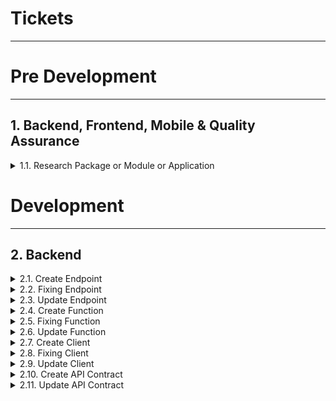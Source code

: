 # Tickets
---

# Pre Development
---
## 1. Backend, Frontend, Mobile & Quality Assurance
<details>
  <summary>1.1. Research Package or Module or Application</summary>
  
  ### "Research Package or Module or Application :: Code=11"
  #### Deskripsi
  Menguji coba dan melakukan riset terhadap sebuah _package_, _module_ dan _application_ akan dilakukan oleh programmer Backend, Frontend dan Mobile serta Quality Assurance untuk membantu proses pengembangan _software_. Aktivitas ini dapat dilakukan dalam beberapa bentuk seperti : 

  1. Bertanya kepada teman kerja yang pernah mengerjakan dengan _case_ yang sama atau menyerupai
  2. Membaca dokumentasi melalui GitHub, NPM, Go Package ataupun website resmi aplikasi
  3. Melakukan uji coba terhadap _package_ dan _module_ untuk di implementasi
  4. Melakukan instalasi _application_ diperangkat kerja dan di uji coba

  #### Standar
  Aktivitas ini memiliki sebuah standar pengerjaan seperti :

  1. Membuat dokumentasi dari sebuah _package_ dan _module_ yang diuji coba serta rangkuman akhir apakah _package_ dan _module_ dapat digunakan.
  2. Membuat dokumentasi dari sebuah _application_ yang diinstall dan diuji coba beserta screenshot penggunaan dapat digunakan erta rangkuman akhir apakah _application_ dapat digunakan.

  #### Pembobotan
  Aktivitas ini memiliki pembobotan awal dan dapat berkembang dengan detail :
  
  1. **Research - 2 Story Point**
  <br>Aktivitas "Research Package or Module or Application" digolongkan _research_, apabila dibutuhkan waktu lebih untuk melaksanakan aktivitas ini dapat menghubungi PM dan EM produk terkait.

      Contoh :
        <code style="color : red">Research Face Detection on Nuxt</code>
        <code style="color : red">Research Face Detection on Swift</code>
        <code style="color : red">Research K9 for Analyze on Endpoint</code>
        <code style="color : red">Research Data Stream on Golang Avoid Create File</code>


</details>

# Development
---
## 2. Backend
<details>
  <summary>2.1. Create Endpoint</summary>

  ### "Create Endpoint :: Code=21"
  #### Deskripsi
  Membuat endpoint akan dilakukan oleh programmer Backend untuk memenuhi proses bisnis yang di butuhkan. Aktivitas ini dikategorikan sebagai :

  1. Membuat sebuah route baru yang belum pernah ada
  2. Membuat sebuah route yang sama dengan yang sudah ada namun berbeda HTTP method yang digunakan
  #### Standar
  Aktivitas ini memiliki sebuah standar pengerjaan seperti :
  1. Penerapan pengecekan _Value_ pada _URL Params_ dan _URL Query Params_ sesuasi kebutuhan dan mencakupi _negative case_ - GET Detail
  2. Penerapan pengecekan _Value_ pada _HTTP Body_ yang digunakan pada _HTTP Body Form-Data_, _HTTP Body Raw_ dan _HTTP x www url encoded_ sesuai kebutuhan dan mencakupi _negative case_ - POST data dan PUT data
  3. Penerapan pengecekan _Meta_ pada _HTTP Response_ dengan menyertakan informasi _page_, _per_page_, _total_ - GET list data
  #### Pembobotan
  Aktivitas ini memiliki pembobotan awal dan dapat berkembang yang dibagi tiga dengan detail :

  1. **Simple - 2 Story Point**
  <br>Aktivitas "Create Endpoint" digolongkan _simple_ apabila melakukan satu proses yang terhubung ke database untuk mengambil, merubah atau menambahkan suatu _value. Setiap endpoint diharuskan memiliki log baik internal ataupun di Datadog. Aktivitas harus memenuhi semua kriteria dibawah :
      1. Melakukan validasi _Value_ dari _URL Params_
      2. Melakukan validasi _Value_ dari _URL Query Params_
      3. Melakukan validasi _Value_ dari _HTTP Body_

      Contoh :
        <code style="color : red">Endpoint Activate Data</code>
        <code style="color : red">Endpoint Deactivate Data</code>
        <code style="color : red">Endpoint Get Detail Data</code>
        <code style="color : red">Endpoint Create Data</code>
  &nbsp;

  2. **Compound - 4 Story Point**
  <br>Aktivitas "Create Endpoint" digolongkan _compound_ apabila memenuhi semua aktivitas golongan _simple_ dan minimal satu dari aktivitas dibawah :
       1. Melakukan Proses Encrypt & Decrypt
       2. Terhubung ke layanan pendukung seperti Google Cloud Storage, Google Pub/Sub dan service lainnya
       3. Endpoint membutuhkan _route internal_ dan _route external_ agar bisa digunakan

      Contoh :
        <code style="color : red">Endpoint Create Data with Image</code>
        <code style="color : red">Endpoint Post Data Background Process</code>
        <code style="color : red">Endpoint Get Detail Data with Presigned Image</code>
        <code style="color : red">Endpoint Create Data</code>
  &nbsp;

  3. **Complex - 6 Story Point**
  <br>Aktivitas "Create Endpoint" digolongkan _complex_ apabila memenuhi semua aktivitas golongan _compound_ dan minimal satu dari aktivitas dibawah :
       1. Terhubung ke pihak ketiga secara langsung untuk melakukan pengiriman email, OTP dan kebutuhan lainnya
       2. Terhubug ke pihak ketiga antar produk di privy seperti PrivyTool, PrivySign, PrivyCarstenz dan service lainnya
       3. Melakukan proses yang membutuhkan _service_ lain untuk memastikan kebutuhan bisnis berjalan seperti _generate document_ ataupun hal yang setara dengan hal tersebut

      Contoh :
        <code style="color : red">Endpoint Submit Data and Generate Document</code>
        <code style="color : red">Endpoint Submit Data and Send Push Notification</code>
</details>

<details>
  <summary>2.2. Fixing Endpoint</summary>

  ### "Fixing Endpoint :: Code=22"
</details>

<details>
  <summary>2.3. Update Endpoint</summary>

  ### "Update Endpoint :: Code=23"
</details>

<details>
  <summary>2.4. Create Function</summary>

  ### "Create Function :: Code=24"
</details>

<details>
  <summary>2.5. Fixing Function</summary>

  ### "Fixing Function :: Code=25"
</details>

<details>
  <summary>2.6. Update Function</summary>

  ### "Update Function :: Code=26"
</details>

<details>
  <summary>2.7. Create Client</summary>

  ### "Create Client :: Code=27"
</details>

<details>
  <summary>2.8. Fixing Client</summary>

  ### "Fixing Client :: Code=28"
</details>

<details>
  <summary>2.9. Update Client</summary>

  ### "Update Client :: Code=29"
</details>

<details>
  <summary>2.10. Create API Contract</summary>

  ### "Create API Contract :: Code=210"
</details>

<details>
  <summary>2.11. Update API Contract</summary>

  ### "Update API Contract :: Code=211"
</details>